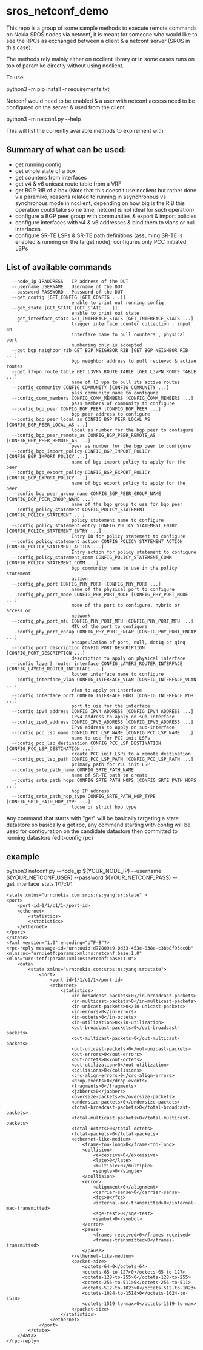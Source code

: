 # sros_netconf_demo

This repo is a group of some sample methods to execute remote commands on Nokia SROS nodes via netconf, it is meant for someone who would like to see the RPCs as exchanged between a client & a netconf server (SROS in this case).

The methods rely mainly either on ncclient library or in some cases runs on top of paramiko directly without using ncclient.

To use:

python3 -m pip install -r requirements.txt

Netconf would need to be enabled & a user with netconf access need to be configured on the server & used from the client.

python3 -m netconf.py --help

This will list the currently available methods to expirement with

## Summary of what can be used:

* get running config
* get whole state of a box
* get counters from interfaces
* get v4 & v6 unicast route table from a VRF
* get BGP RIB of a box (Note that this doesn't use ncclient but rather done via paramiko, reasons related to running in asynchronous vs synchronous mode in ncclient, depending on how big is the RIB this operation could take some time, netconf is not ideal for such operation)
* configure a BGP peer group with communities & export & import policies
* configure interfaces with v4 & v6 addresses & bind them to vlans or null interfaces
* configure SR-TE LSPs & SR-TE path definitions (assuming SR-TE is enabled & running on the target node); configures only PCC initiated LSPs


## List of available commands

```-h, --help            show this help message and exit
  --node_ip IPADDRESS   IP address of the DUT
  --username USERNAME   Username of the DUT
  --password PASSWORD   Password of the DUT
  --get_config [GET_CONFIG [GET_CONFIG ...]]
                        enable to print out running config
  --get_state [GET_STATE [GET_STATE ...]]
                        enable to print out state
  --get_interface_stats GET_INTERFACE_STATS [GET_INTERFACE_STATS ...]
                        trigger interface counter collection ; input an
                        interface name to pull counters , physical port
                        numbering only is accepted
  --get_bgp_neighbor_rib GET_BGP_NEIGHBOR_RIB [GET_BGP_NEIGHBOR_RIB ...]
                        bgp neighbor address to pull recieved & active routes
  --get_l3vpn_route_table GET_L3VPN_ROUTE_TABLE [GET_L3VPN_ROUTE_TABLE ...]
                        name of l3 vpn to pull its active routes
  --config_community CONFIG_COMMUNITY [CONFIG_COMMUNITY ...]
                        pass community name to configure
  --config_comm_members CONFIG_COMM_MEMBERS [CONFIG_COMM_MEMBERS ...]
                        pass members of community to configure
  --config_bgp_peer CONFIG_BGP_PEER [CONFIG_BGP_PEER ...]
                        bgp peer address to configure
  --config_bgp_peer_local_as CONFIG_BGP_PEER_LOCAL_AS [CONFIG_BGP_PEER_LOCAL_AS ...]
                        local as number for the bgp peer to configure
  --config_bgp_peer_remote_as CONFIG_BGP_PEER_REMOTE_AS [CONFIG_BGP_PEER_REMOTE_AS ...]
                        peer as number for the bgp peer to configure
  --config_bgp_import_policy CONFIG_BGP_IMPORT_POLICY [CONFIG_BGP_IMPORT_POLICY ...]
                        name of bgp import policy to apply for the peer
  --config_bgp_export_policy CONFIG_BGP_EXPORT_POLICY [CONFIG_BGP_EXPORT_POLICY ...]
                        name of bgp export policy to apply for the peer
  --config_bgp_peer_group_name CONFIG_BGP_PEER_GROUP_NAME [CONFIG_BGP_PEER_GROUP_NAME ...]
                        name of the bgp group to use for bgp peer
  --config_policy_statement CONFIG_POLICY_STATEMENT [CONFIG_POLICY_STATEMENT ...]
                        policy statement name to configure
  --config_policy_statement_entry CONFIG_POLICY_STATEMENT_ENTRY [CONFIG_POLICY_STATEMENT_ENTRY ...]
                        Entry ID for policy statement to configure
  --config_policy_statement_action CONFIG_POLICY_STATEMENT_ACTION [CONFIG_POLICY_STATEMENT_ACTION ...]
                        Entry action for policy statement to configure
  --config_policy_statement_comm CONFIG_POLICY_STATEMENT_COMM [CONFIG_POLICY_STATEMENT_COMM ...]
                        bgp community name to use in the policy statement
                        action
  --config_phy_port CONFIG_PHY_PORT [CONFIG_PHY_PORT ...]
                        name of the physical port to configure
  --config_phy_port_mode CONFIG_PHY_PORT_MODE [CONFIG_PHY_PORT_MODE ...]
                        mode of the port to configure, hybrid or access or
                        network
  --config_phy_port_mtu CONFIG_PHY_PORT_MTU [CONFIG_PHY_PORT_MTU ...]
                        MTU of the port to configure
  --config_phy_port_encap CONFIG_PHY_PORT_ENCAP [CONFIG_PHY_PORT_ENCAP ...]
                        encapsulation of port, null, dot1q or qinq
  --config_port_description CONFIG_PORT_DESCRIPTION [CONFIG_PORT_DESCRIPTION ...]
                        description to apply on physical interface
  --config_layer3_router_interface CONFIG_LAYER3_ROUTER_INTERFACE [CONFIG_LAYER3_ROUTER_INTERFACE ...]
                        Router interface name to configure
  --config_interface_vlan CONFIG_INTERFACE_VLAN [CONFIG_INTERFACE_VLAN ...]
                        vlan to apply on interface
  --config_interface_port CONFIG_INTERFACE_PORT [CONFIG_INTERFACE_PORT ...]
                        port to use for the interface
  --config_ipv4_address CONFIG_IPV4_ADDRESS [CONFIG_IPV4_ADDRESS ...]
                        IPv4 address to apply on sub-interface
  --config_ipv6_address CONFIG_IPV6_ADDRESS [CONFIG_IPV6_ADDRESS ...]
                        IPv6 address to apply on sub-interface
  --config_pcc_lsp_name CONFIG_PCC_LSP_NAME [CONFIG_PCC_LSP_NAME ...]
                        name to use for PCC init LSPs
  --config_pcc_lsp_destination CONFIG_PCC_LSP_DESTINATION [CONFIG_PCC_LSP_DESTINATION ...]
                        create PCC init LSPs to a remote destination
  --config_pcc_lsp_path CONFIG_PCC_LSP_PATH [CONFIG_PCC_LSP_PATH ...]
                        primary path for PCC init LSP
  --config_srte_path_name CONFIG_SRTE_PATH_NAME
                        name of SR-TE path to create
  --config_srte_path_hops CONFIG_SRTE_PATH_HOPS [CONFIG_SRTE_PATH_HOPS ...]
                        hop IP address
  --config_srte_path_hop_type CONFIG_SRTE_PATH_HOP_TYPE [CONFIG_SRTE_PATH_HOP_TYPE ...]
                        loose or strict hop type
```
                        
  Any command that starts with "get" will be basically targeting a state datastore so basically a get rpc, any command starting with config will be used for configuration on the candidate datastore then committed to running datastore (edit-config rpc)
  
  ## example
  
  python3 netconf.py --node_ip $(YOUR_NODE_IP) --username $(YOUR_NETCONF_USER) --password $(YOUR_NETCONF_PASS) --get_interface_stats 1/1/c1/1


```
<state xmlns="urn:nokia.com:sros:ns:yang:sr:state" >
<port>
    <port-id>1/1/c1/1</port-id>
    <ethernet>
        <statistics>
        </statistics>
    </ethernet>
</port>
</state>
<?xml version="1.0" encoding="UTF-8"?>
<rpc-reply message-id="urn:uuid:d72809e9-0d33-453e-838e-c3bb8f95cc0b" xmlns:nc="urn:ietf:params:xml:ns:netconf:base:1.0" xmlns="urn:ietf:params:xml:ns:netconf:base:1.0">
    <data>
        <state xmlns="urn:nokia.com:sros:ns:yang:sr:state">
            <port>
                <port-id>1/1/c1/1</port-id>
                <ethernet>
                    <statistics>
                        <in-broadcast-packets>0</in-broadcast-packets>
                        <in-multicast-packets>0</in-multicast-packets>
                        <in-unicast-packets>0</in-unicast-packets>
                        <in-errors>0</in-errors>
                        <in-octets>0</in-octets>
                        <in-utilization>0</in-utilization>
                        <out-broadcast-packets>0</out-broadcast-packets>
                        <out-multicast-packets>0</out-multicast-packets>
                        <out-unicast-packets>0</out-unicast-packets>
                        <out-errors>0</out-errors>
                        <out-octets>0</out-octets>
                        <out-utilization>0</out-utilization>
                        <collisions>0</collisions>
                        <crc-align-errors>0</crc-align-errors>
                        <drop-events>0</drop-events>
                        <fragments>0</fragments>
                        <jabbers>0</jabbers>
                        <oversize-packets>0</oversize-packets>
                        <undersize-packets>0</undersize-packets>
                        <total-broadcast-packets>0</total-broadcast-packets>
                        <total-multicast-packets>0</total-multicast-packets>
                        <total-octets>0</total-octets>
                        <total-packets>0</total-packets>
                        <ethernet-like-medium>
                            <frame-too-long>0</frame-too-long>
                            <collision>
                                <excessive>0</excessive>
                                <late>0</late>
                                <multiple>0</multiple>
                                <single>0</single>
                            </collision>
                            <error>
                                <alignment>0</alignment>
                                <carrier-sense>0</carrier-sense>
                                <fcs>0</fcs>
                                <internal-mac-transmitted>0</internal-mac-transmitted>
                                <sqe-test>0</sqe-test>
                                <symbol>0</symbol>
                            </error>
                            <pause>
                                <frames-received>0</frames-received>
                                <frames-transmitted>0</frames-transmitted>
                            </pause>
                        </ethernet-like-medium>
                        <packet-size>
                            <octets-64>0</octets-64>
                            <octets-65-to-127>0</octets-65-to-127>
                            <octets-128-to-255>0</octets-128-to-255>
                            <octets-256-to-511>0</octets-256-to-511>
                            <octets-512-to-1023>0</octets-512-to-1023>
                            <octets-1024-to-1518>0</octets-1024-to-1518>
                            <octets-1519-to-max>0</octets-1519-to-max>
                        </packet-size>
                    </statistics>
                </ethernet>
            </port>
        </state>
    </data>
</rpc-reply>
```